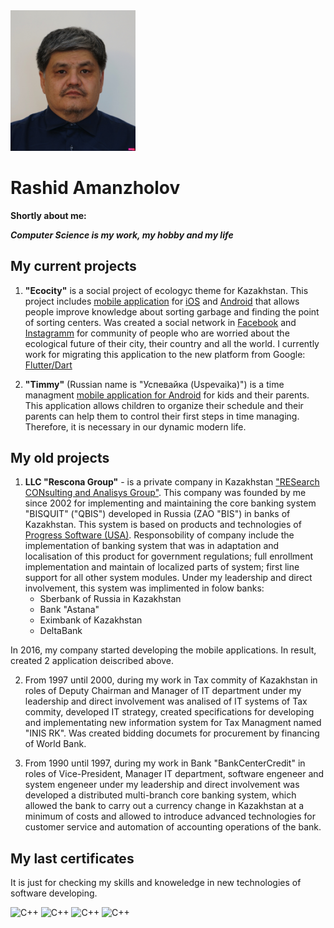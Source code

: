<img src='DSC04102-Rashid_cropped_compressed.jpg' alt="My photo" width="200"/>

# Rashid Amanzholov
**Shortly about me:** 

***Computer Science is my work, my hobby and my life*** 

## My current projects  

1. **"Ecocity"** is a social project of ecologyc theme for Kazakhstan. This project includes [mobile application](https://ecocity-acb89.web.app/ "Ecocity Web Page") for [iOS](https://itunes.apple.com/WebObjects/MZStore.woa/wa/viewSoftware?id=1287938276&mt=8 "Appstore") and [Android](https://play.google.com/store/apps/details?id=kz.rescona.ecocity "Play market") that allows people improve knowledge about sorting garbage and finding the point of sorting centers. Was created a social network in [Facebook](https://www.facebook.com/ecoalakz "Facebook") and [Instagramm](https://www.instagram.com/e.coala "Instagramm") for community of people who are worried about the ecological future of their city, their country and all the  world.
I currently work for migrating this application to the new platform from Google: [Flutter/Dart](https://flutter.dev/ "Flutter.dev")  

2. **"Timmy"** (Russian name is "Успевайка (Uspevaika)") is a time managment [mobile application for Android](https://play.google.com/store/apps/details?id=kz.rescona.uspevayka "Play market") for kids and their parents. This application allows children to organize their schedule and their parents can help them to control their first steps in time managing. Therefore, it is necessary in our dynamic modern life.

## My old projects  

1. **LLC "Rescona Group"** - is a private company in Kazakhstan ["RESearch CONsulting and Analisys Group"](http://www.rescona.kz/index.html "www.rescona.kz"). This company was founded by me since 2002 for implementing and maintaining the core banking system "BISQUIT" ("QBIS") developed in Russia (ZAO "BIS") in banks of Kazakhstan. This system is based on products and technologies of [Progress Software (USA)](https://www.progress.com/ "Progress Software"). Responsobility of company include the implementation of banking system that was in adaptation and localisation of this product for government regulations; full enrollment implementation and maintain of localized parts of system; first line support for all other system modules. Under my leadership and direct involvement, this system was implimented in folow banks:
    * Sberbank of Russia in Kazakhstan
    * Bank "Astana"
    * Eximbank of Kazakhstan
    * DeltaBank
    
In 2016, my company started developing the mobile applications. In result, created 2 application deiscribed above.  

2. From 1997 until 2000, during my work in Tax commity of Kazakhstan in roles of Deputy Chairman and Manager of IT department under my leadership and direct involvement was analised of IT systems of Tax commity, developed IT strategy, created specifications for developing and implementating new information system for Tax Managment named "INIS RK". Was created bidding documets for procurement by financing of World Bank.  

3. From 1990 until 1997, during my work in Bank "BankCenterCredit" in roles of Vice-President, Manager IT department, software engeneer and system engeneer under my leadership and direct involvement was developed a distributed multi-branch core banking system, which allowed the bank to carry out a currency change in Kazakhstan at a minimum of costs and allowed to introduce advanced technologies for customer service and automation of accounting operations of the bank.  

## My last certificates  
It is just for checking my skills and knoweledge in new technologies of software developing.

<img src='https://www.sololearn.com/Certificate/1051-13851697/jpg/?mode=download' alt="C++" width="400"/>  
<img src='https://www.sololearn.com/Certificate/1089-13851697/jpg/?mode=download' alt="C++" width="400"/>  
<img src='https://www.sololearn.com/Certificate/1075-13851697/jpg/?mode=download' alt="C++" width="400"/>  
<img src='https://www.sololearn.com/Certificate/1073-13851697/jpg/?mode=download' alt="C++" width="400"/>  
